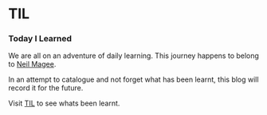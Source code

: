 # TIL

### Today I Learned

We are all on an adventure of daily learning. This journey happens to belong to [Neil Magee](https://neilmagee.com).

In an attempt to catalogue and not forget what has been learnt, this blog will record it for the future.

Visit [TIL](https://til.neilmagee.com) to see whats been learnt.
